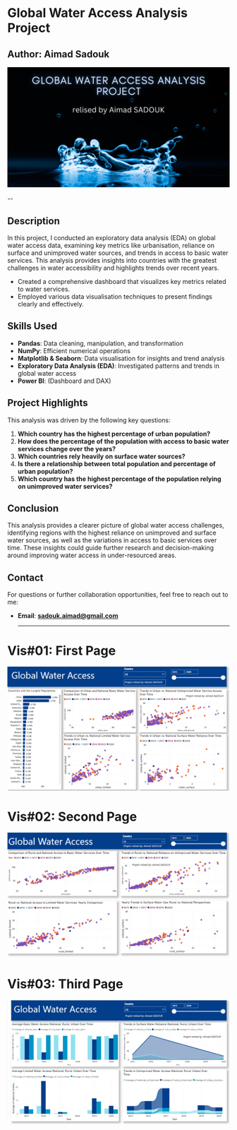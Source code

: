 # Global Water Access Analysis Project

## Author: Aimad Sadouk
![image](https://github.com/AimadSADOUK/Global-Water-Access-Analysis-Project/blob/main/Global%20Water%20Access%20Analysis.png)

--
## Description
In this project, I conducted an exploratory data analysis (EDA) on global water access data, examining key metrics like urbanisation, reliance on surface and unimproved water sources, and trends in access to basic water services. This analysis provides insights into countries with the greatest challenges in water accessibility and highlights trends over recent years.
- Created a comprehensive dashboard that visualizes key metrics related to water services.
- Employed various data visualisation techniques to present findings clearly and effectively.

## Skills Used
- **Pandas**: Data cleaning, manipulation, and transformation
- **NumPy**: Efficient numerical operations
- **Matplotlib & Seaborn**: Data visualisation for insights and trend analysis
- **Exploratory Data Analysis (EDA)**: Investigated patterns and trends in global water access
- **Power BI**: (Dashboard and DAX)

## Project Highlights
This analysis was driven by the following key questions:
1. **Which country has the highest percentage of urban population?**
2. **How does the percentage of the population with access to basic water services change over the years?**
3. **Which countries rely heavily on surface water sources?**
4. **Is there a relationship between total population and percentage of urban population?**
5. **Which country has the highest percentage of the population relying on unimproved water services?**

## Conclusion
This analysis provides a clearer picture of global water access challenges, identifying regions with the highest reliance on unimproved and surface water sources, as well as the variations in access to basic services over time. These insights could guide further research and decision-making around improving water access in under-resourced areas.

## Contact
For questions or further collaboration opportunities, feel free to reach out to me:

- **Email**: **sadouk.aimad@gmail.com**

  ----
# Vis#01: First Page
![image alt text](https://github.com/AimadSADOUK/Global-Water-Access-Analysis-Project/blob/main/page01.PNG?raw=true)

# Vis#02: Second Page
![image alt text](https://github.com/AimadSADOUK/Global-Water-Access-Analysis-Project/blob/main/page02.PNG?raw=true)

# Vis#03: Third Page
![image alt text](https://github.com/AimadSADOUK/Global-Water-Access-Analysis-Project/blob/main/page03.PNG?raw=true)
